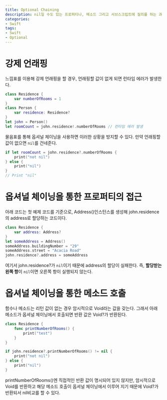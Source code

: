 ```yaml
---
title: Optional Chaining
description: nil일 수도 있는 프로퍼티나, 메소드 그리고 서브스크립트에 질의를 하는 과정.
categories:
- Swift
tags:
- Swift
- Optional
---
```


# 강제 언래핑
느낌표를 이용해 강제 언래핑을 할 경우, 언래핑할 값이 없게 되면 런타임 에러가 발생한다.

```swift
class Residence {
    var numberOfRooms = 1
}
class Person {
    var residence: Residence?
}
let john = Person()
let roomCount = john.residence!.numberOfRooms // 런타임 에러 발생
```

물음표를 통해 옵셔널 체이닝을 사용하면 이러한 상황을 방지할 수 있다. 만약 언래핑할 값이 없으면 `nil`를 건네준다.

```swift
if let roomCount = john.residence?.numberOfRooms {
    print("not nil")
} else {
    print("nil")
}
// Print "nil"
```

# 옵셔널 체이닝을 통한 프로퍼티의 접근
아래 코드는 첫 예제 코드를 기준으로, Address()인스턴스를 생성해 john.residence의 address로 할당하는 코드이다.

```swift
class Residence {
    var address: Address?
}
let someAddress = Address()
someAddress.buildingNumber = "29"
someAddress.street = "Acacia Road"
john.residence?.address = someAddress
```

여기서 john.residence?가 `nil`이기 때문에 address의 할당이 실패한다. 즉, **할당받는 왼쪽 항**이 `nil`이면 오른쪽 항이 실행되지 않는다.

# 옵셔널 체이닝을 통한 메소드 호출
함수나 메소드는 리턴 값이 없는 경우 암시적으로 Void라는 값을 갖는다. 그래서 아래 메소드가 옵셔널 체이닝에서 호출되면 반환 값은 Void?가 반환된다.

```swift
class Residence {
    func printNumberOfRooms() {
        print("test")
    }
}

if john.residence?.printNumberOfRooms() != nil {
    print("not nil")
} else {
    print("nil")
}
```

printNumberOfRooms()엔 직접적인 반환 값이 명시되어 있지 않지만, 암시적으로 Void를 반환하고 해당 메소드 호출이 옵셔널 체이닝에서 이루어 지기 때문에 Void?가 반환되서 nil비교를 할 수 있다.